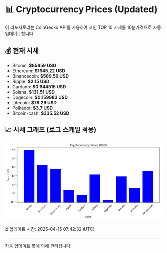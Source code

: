 
# 📊 Cryptocurrency Prices (Updated)

이 리포지토리는 CoinGecko API를 사용하여 코인 TOP 10 시세를 10분가격으로 자동 업데이트합니다.

## 💰 현재 시세
- Bitcoin: **$85659 USD**
- Ethereum: **$1645.22 USD**
- Binancecoin: **$589.59 USD**
- Ripple: **$2.15 USD**
- Cardano: **$0.644515 USD**
- Solana: **$131.51 USD**
- Dogecoin: **$0.159983 USD**
- Litecoin: **$78.29 USD**
- Polkadot: **$3.7 USD**
- Bitcoin-cash: **$335.52 USD**

## 📈 시세 그래프 (로그 스케일 적용)
![Crypto Prices](crypto_prices.png)

⏳ 업데이트 시간: 2025-04-15 07:42:32 (UTC)

---
자동 업데이트 봇에 의해 관리됩니다.
